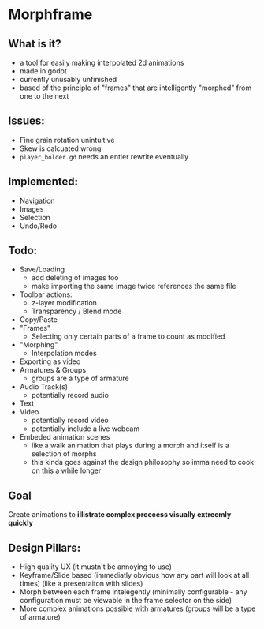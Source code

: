 # Morphframe

## What is it?
- a tool for easily making interpolated 2d animations
- made in godot
- currently unusably unfinished
- based of the principle of "frames" that are intelligently "morphed" from one to the next

## Issues:
- Fine grain rotation unintuitive
- Skew is calcuated wrong
- `player_holder.gd` needs an entier rewrite eventually

## Implemented:
- Navigation
- Images
- Selection
- Undo/Redo

## Todo:
- Save/Loading
  - add deleting of images too
  - make importing the same image twice references the same file
- Toolbar actions:
  - z-layer modification
  - Transparency / Blend mode
- Copy/Paste
- "Frames"
  - Selecting only certain parts of a frame to count as modified
- "Morphing"
  - Interpolation modes
- Exporting as video
- Armatures & Groups
  - groups are a type of armature
- Audio Track(s)
  - potentially record audio
- Text
- Video
  - potentially record video
  - potentially include a live webcam 
- Embeded animation scenes
  - like a walk animation that plays during a morph and itself is a selection of morphs
  - this kinda goes against the design philosophy so imma need to cook on this a while longer

## Goal
Create animations to **illistrate complex proccess visually extreemly quickly**

## Design Pillars:
- High quality UX (it mustn't be annoying to use)
- Keyframe/Slide based (immediatly obvious how any part will look at all times) (like a presentaiton with slides)
- Morph between each frame intelegently (minimally configurable - any configuration must be viewable in the frame selector on the side)
- More complex animations possible with armatures (groups will be a type of armature)
